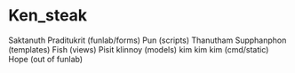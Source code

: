 # Ken_steak
Saktanuth Praditukrit (funlab/forms)
Pun (scripts)
Thanutham Supphanphon (templates)
Fish (views)
Pisit klinnoy (models)
kim kim kim (cmd/static)
Hope (out of funlab)